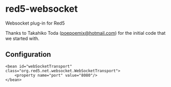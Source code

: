 red5-websocket
==============

Websocket plug-in for Red5

Thanks to Takahiko Toda (poepoemix@hotmail.com) for the initial code that we started with.

Configuration
--------------

```
<bean id="webSocketTransport" class="org.red5.net.websocket.WebSocketTransport">
	<property name="port" value="8080"/>
</bean>

```
